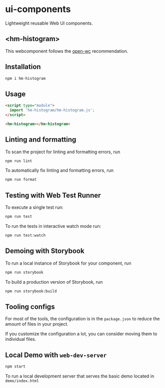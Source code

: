 # ui-components

Lightweight reusable Web UI components.

## \<hm-histogram>

This webcomponent follows the [open-wc](https://github.com/open-wc/open-wc) recommendation.

## Installation

```bash
npm i hm-histogram
```

## Usage

```html
<script type="module">
  import 'hm-histogram/hm-histogram.js';
</script>

<hm-histogram></hm-histogram>
```

## Linting and formatting

To scan the project for linting and formatting errors, run

```bash
npm run lint
```

To automatically fix linting and formatting errors, run

```bash
npm run format
```

## Testing with Web Test Runner

To execute a single test run:

```bash
npm run test
```

To run the tests in interactive watch mode run:

```bash
npm run test:watch
```

## Demoing with Storybook

To run a local instance of Storybook for your component, run

```bash
npm run storybook
```

To build a production version of Storybook, run

```bash
npm run storybook:build
```


## Tooling configs

For most of the tools, the configuration is in the `package.json` to reduce the amount of files in your project.

If you customize the configuration a lot, you can consider moving them to individual files.

## Local Demo with `web-dev-server`

```bash
npm start
```

To run a local development server that serves the basic demo located in `demo/index.html`
